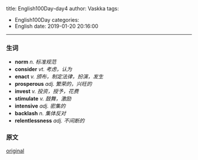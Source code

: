 title: English100Day-day4
author: Vaskka
tags:
  - English100Day
categories:
  - English
date: 2019-01-20 20:16:00
---
### 生词
+ **norm** *n. 标准规范*
+ **consider** *vt. 考虑，认为*
+ **enact** *v. 颁布，制定法律，扮演，发生*
+ **prosperous** *adj. 繁荣的，兴旺的*
+ **invest** *v. 投资，授予，花费*
+ **stimulate** *v. 鼓舞，激励*
+ **intensive** *adj. 密集的*
+ **backlash** *n. 集体反对*
+ **relentlessness** *adj. 不间断的*

### 原文

[original](https://www.nytimes.com/2018/12/25/upshot/the-relentlessness-of-modern-parenting.html)